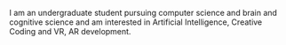 I am an undergraduate student pursuing computer science and brain
and cognitive science and am interested in Artificial Intelligence,
Creative Coding and VR, AR development.

<!---
resehn/resehn is a ✨ special ✨ repository because its `README.md` (this file) appears on your GitHub profile.
You can click the Preview link to take a look at your changes.
--->
